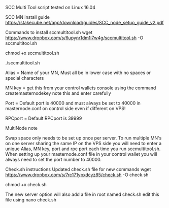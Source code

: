 SCC Multi Tool script tested on Linux 16.04

SCC MN install guide
https://stakecube.net/app/download/guides/SCC_node_setup_guide_v2.pdf

Commands to install sccmultitool.sh
wget https://www.dropbox.com/s/6upynr1dm1i7w4g/sccmultitool.sh -O sccmultitool.sh

chmod +x sccmultitool.sh

./sccmultitool.sh

Alias = Name of your MN, Must all be in lower case with no spaces or special characters

MN key = get this from your control wallets console using the command 
createmasternodekey
note this and enter carefully

Port = Default port is 40000 and must always be set to 40000 in masternode.conf on control side even if different on VPS!

RPCport = Default RPCport is 39999

MultiNode note

Swap space only needs to be set up once per server.
To run multiple MN's on one server sharing the same IP on the VPS side you will need to enter a unique Alias, MN key, port and rpc port each time you run sccmultitool.sh.
When setting up your masternode.conf file in your control wallet you will always need to set the port number to 40000.

Check.sh instructions 
Updated check.sh file for new commands
wget https://www.dropbox.com/s/7rc171ypxdcyz85/check.sh -O check.sh

chmod +x check.sh

The new server option will also add a file in root named check.sh
edit this file using 
nano check.sh

